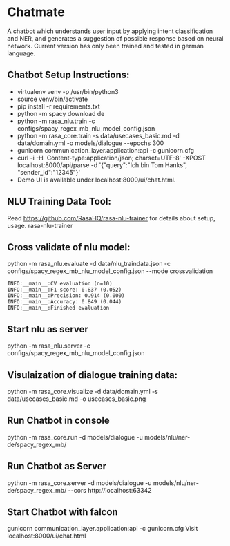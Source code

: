 # Chatmate
A chatbot which understands user input by applying intent classification and NER, and generates a suggestion of possible response based on neural network. Current version has only been trained and tested in german language.

## Chatbot Setup Instructions:
* virtualenv venv -p /usr/bin/python3
* source venv/bin/activate
* pip install -r requirements.txt
* python -m spacy download de
* python -m rasa_nlu.train -c configs/spacy_regex_mb_nlu_model_config.json
* python -m rasa_core.train -s data/usecases_basic.md -d data/domain.yml -o models/dialogue --epochs 300
* gunicorn communication_layer.application:api -c gunicorn.cfg
* curl -i -H 'Content-type:application/json; charset=UTF-8' -XPOST localhost:8000/api/parse -d '{"query":"Ich bin Tom Hanks", "sender_id":"12345"}'
* Demo UI is available under localhost:8000/ui/chat.html.

## NLU Training Data Tool:
Read https://github.com/RasaHQ/rasa-nlu-trainer for details about setup, usage.
rasa-nlu-trainer

## Cross validate of nlu model:
python -m rasa_nlu.evaluate -d data/nlu_traindata.json -c configs/spacy_regex_mb_nlu_model_config.json --mode crossvalidation
```
INFO:__main__:CV evaluation (n=10)
INFO:__main__:F1-score: 0.837 (0.052)
INFO:__main__:Precision: 0.914 (0.000)
INFO:__main__:Accuracy: 0.849 (0.044)
INFO:__main__:Finished evaluation
```

## Start nlu as server
python -m rasa_nlu.server  -c configs/spacy_regex_mb_nlu_model_config.json

## Visulaization of dialogue training data:
python -m rasa_core.visualize -d data/domain.yml -s data/usecases_basic.md -o usecases_basic.png

## Run Chatbot in console
python -m rasa_core.run -d models/dialogue -u models/nlu/ner-de/spacy_regex_mb/

## Run Chatbot as Server
python -m rasa_core.server -d models/dialogue -u models/nlu/ner-de/spacy_regex_mb/ --cors http://localhost:63342

## Start Chatbot with falcon
gunicorn communication_layer.application:api -c gunicorn.cfg
Visit localhost:8000/ui/chat.html
